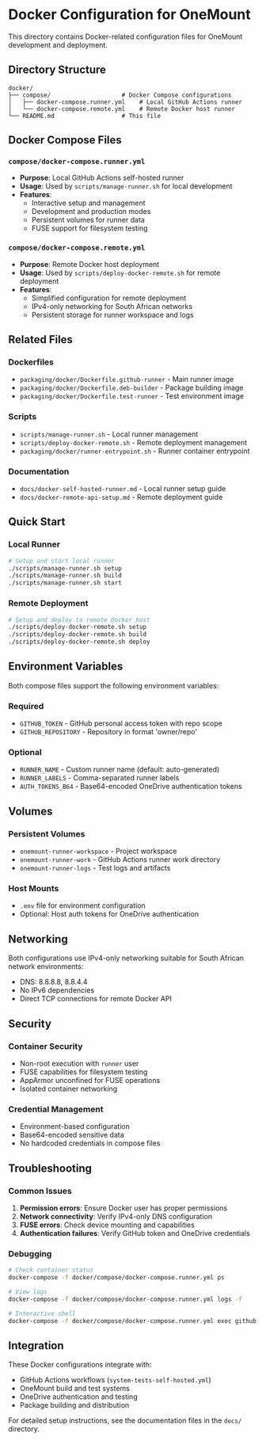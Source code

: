 # Docker Configuration for OneMount

This directory contains Docker-related configuration files for OneMount development and deployment.

## Directory Structure

```
docker/
├── compose/                    # Docker Compose configurations
│   ├── docker-compose.runner.yml    # Local GitHub Actions runner
│   └── docker-compose.remote.yml    # Remote Docker host runner
└── README.md                   # This file
```

## Docker Compose Files

### `compose/docker-compose.runner.yml`
- **Purpose**: Local GitHub Actions self-hosted runner
- **Usage**: Used by `scripts/manage-runner.sh` for local development
- **Features**: 
  - Interactive setup and management
  - Development and production modes
  - Persistent volumes for runner data
  - FUSE support for filesystem testing

### `compose/docker-compose.remote.yml`
- **Purpose**: Remote Docker host deployment
- **Usage**: Used by `scripts/deploy-docker-remote.sh` for remote deployment
- **Features**:
  - Simplified configuration for remote deployment
  - IPv4-only networking for South African networks
  - Persistent storage for runner workspace and logs

## Related Files

### Dockerfiles
- `packaging/docker/Dockerfile.github-runner` - Main runner image
- `packaging/docker/Dockerfile.deb-builder` - Package building image
- `packaging/docker/Dockerfile.test-runner` - Test environment image

### Scripts
- `scripts/manage-runner.sh` - Local runner management
- `scripts/deploy-docker-remote.sh` - Remote deployment management
- `packaging/docker/runner-entrypoint.sh` - Runner container entrypoint

### Documentation
- `docs/docker-self-hosted-runner.md` - Local runner setup guide
- `docs/docker-remote-api-setup.md` - Remote deployment guide

## Quick Start

### Local Runner
```bash
# Setup and start local runner
./scripts/manage-runner.sh setup
./scripts/manage-runner.sh build
./scripts/manage-runner.sh start
```

### Remote Deployment
```bash
# Setup and deploy to remote Docker host
./scripts/deploy-docker-remote.sh setup
./scripts/deploy-docker-remote.sh build
./scripts/deploy-docker-remote.sh deploy
```

## Environment Variables

Both compose files support the following environment variables:

### Required
- `GITHUB_TOKEN` - GitHub personal access token with repo scope
- `GITHUB_REPOSITORY` - Repository in format 'owner/repo'

### Optional
- `RUNNER_NAME` - Custom runner name (default: auto-generated)
- `RUNNER_LABELS` - Comma-separated runner labels
- `AUTH_TOKENS_B64` - Base64-encoded OneDrive authentication tokens

## Volumes

### Persistent Volumes
- `onemount-runner-workspace` - Project workspace
- `onemount-runner-work` - GitHub Actions runner work directory
- `onemount-runner-logs` - Test logs and artifacts

### Host Mounts
- `.env` file for environment configuration
- Optional: Host auth tokens for OneDrive authentication

## Networking

Both configurations use IPv4-only networking suitable for South African network environments:
- DNS: 8.8.8.8, 8.8.4.4
- No IPv6 dependencies
- Direct TCP connections for remote Docker API

## Security

### Container Security
- Non-root execution with `runner` user
- FUSE capabilities for filesystem testing
- AppArmor unconfined for FUSE operations
- Isolated container networking

### Credential Management
- Environment-based configuration
- Base64-encoded sensitive data
- No hardcoded credentials in compose files

## Troubleshooting

### Common Issues
1. **Permission errors**: Ensure Docker user has proper permissions
2. **Network connectivity**: Verify IPv4-only DNS configuration
3. **FUSE errors**: Check device mounting and capabilities
4. **Authentication failures**: Verify GitHub token and OneDrive credentials

### Debugging
```bash
# Check container status
docker-compose -f docker/compose/docker-compose.runner.yml ps

# View logs
docker-compose -f docker/compose/docker-compose.runner.yml logs -f

# Interactive shell
docker-compose -f docker/compose/docker-compose.runner.yml exec github-runner /bin/bash
```

## Integration

These Docker configurations integrate with:
- GitHub Actions workflows (`system-tests-self-hosted.yml`)
- OneMount build and test systems
- OneDrive authentication and testing
- Package building and distribution

For detailed setup instructions, see the documentation files in the `docs/` directory.
